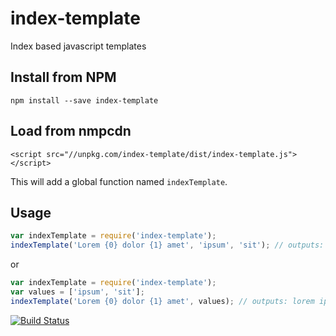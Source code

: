 # index-template
Index based javascript templates

## Install from NPM
```
npm install --save index-template
```
## Load from nmpcdn
```
<script src="//unpkg.com/index-template/dist/index-template.js"></script>
```
This will add a global function named `indexTemplate`.

## Usage
```javascript
var indexTemplate = require('index-template');
indexTemplate('Lorem {0} dolor {1} amet', 'ipsum', 'sit'); // outputs: lorem ipsum dolor sit amet
```
or

```javascript
var indexTemplate = require('index-template');
var values = ['ipsum', 'sit'];
indexTemplate('Lorem {0} dolor {1} amet', values); // outputs: lorem ipsum dolor sit amet
```

[![Build Status](https://travis-ci.org/adrianbota/index-template.svg?branch=master)](https://travis-ci.org/adrianbota/index-template)
